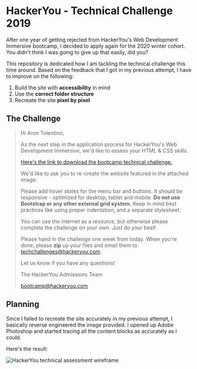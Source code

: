 # HackerYou - Technical Challenge 2019
After one year of getting rejected from HackerYou's Web Development Immersive bootcamp, I decided to apply again for the 2020 winter cohort. You didn't think I was going to give up that easily, did you?

This repository is dedicated how I am tackling the technical challenge this time around. Based on the feedback that I got in my previous attempt, I have to improve on the following:

 1. Build the site with **accessibility** in mind
 2. Use the **correct folder structure**
 3. Recreate the site **pixel by pixel** 

## The Challenge

> Hi Aron Tolentino,
> 
> As the next step in the application process for  HackerYou's Web
> Development Immersive, we'd like to assess your HTML & CSS skills.
> 
> [Here's the link to download the bootcamp technical
> challenge.](http://bootcamp-techtest.hackeryou.com/tech_challenge.zip)
> 
> We'd like to ask you to re-create the website featured in the attached
> image.
> 
> Please add hover states for the menu bar and buttons. It should be
> responsive - optimized for desktop, tablet and mobile.  **Do not use
> Bootstrap or any other external grid system.** Keep in mind best
> practices like using proper indentation, and a  separate stylesheet.
> 
> You can use the internet as a resource, but otherwise please complete
> the challenge on your own. Just do your best!
> 
> Please hand in the challenge one week from today. When you're done,
> please  **zip**  up your files and email them to 
> [techchallenges@hackeryou.com](mailto:techchallenges@hackeryou.com
> "mailto:techchallenges@hackeryou.com").
> 
> Let us know if you have any questions!
> 
> The  HackerYou  Admissions Team
> 
> [bootcamp@hackeryou.com](mailto:bootcamp@hackeryou.com)

## Planning
Since I failed to recreate the site accurately in my previous attempt, I basically reverse engineered the image provided. I opened up Adobe Photoshop and started tracing all the content blocks as accurately as I could. 

Here's the result:

![HackerYou technical assessment wireframe](https://i.imgur.com/Q6zOq5o.jpg)
